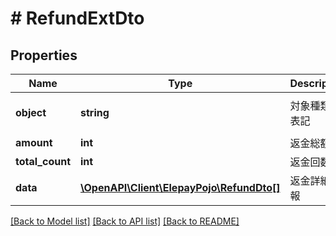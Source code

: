 # # RefundExtDto

## Properties

Name | Type | Description | Notes
------------ | ------------- | ------------- | -------------
**object** | **string** | 対象種類の表記 | [optional] [default to 'refundExt']
**amount** | **int** | 返金総額 | [optional] 
**total_count** | **int** | 返金回数 | [optional] 
**data** | [**\OpenAPI\Client\ElepayPojo\RefundDto[]**](RefundDto.md) | 返金詳細情報 | [optional] 

[[Back to Model list]](../../README.md#documentation-for-models) [[Back to API list]](../../README.md#documentation-for-api-endpoints) [[Back to README]](../../README.md)


